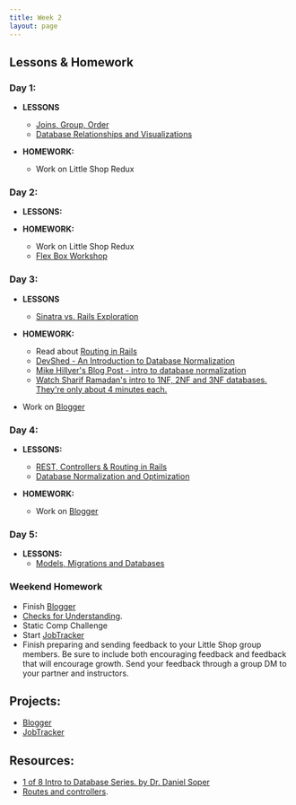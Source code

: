 ```yaml
---
title: Week 2
layout: page
---
```


## Lessons & Homework

### Day 1:

* **LESSONS**

  - [Joins, Group, Order](../lessons/joins_group_order)
  - [Database Relationships and Visualizations](../lessons/database_relationships_and_visualizations)

* **HOMEWORK:**
  - Work on Little Shop Redux

### Day 2:

* **LESSONS:**


* **HOMEWORK:**
  - Work on Little Shop Redux
  - [Flex Box Workshop](../lessons/flexbox_workshop)

### Day 3:

* **LESSONS**
  - [Sinatra vs. Rails Exploration](../misc/sinatra_vs_rails_exploration)

* **HOMEWORK:**
  - Read about [Routing in Rails](https://www.theodinproject.com/courses/ruby-on-rails/lessons/routing)
  - [DevShed - An Introduction to Database Normalization](http://www.devshed.com/c/a/mysql/an-introduction-to-database-normalization/)
  - [Mike Hillyer's Blog Post - intro to database normalization](http://mikehillyer.com/articles/an-introduction-to-database-normalization/)
  - [Watch Sharif Ramadan's intro to 1NF, 2NF and 3NF databases. They're only about 4 minutes each.](https://www.youtube.com/watch?v=K7vzLrGCV50&list=PLQ9AAKW8HuJ5m0rmHKL88ZyjOIKejvrj0)
 - Work on [Blogger](../misc/blogger)

### Day 4:

* **LESSONS:**
  - [REST, Controllers & Routing in Rails](../lessons/rest_routing_and_controllers_in_rails)
  - [Database Normalization and Optimization](../lessons/database_normalization_and_optimization)

* **HOMEWORK:**
  - Work on [Blogger](../misc/blogger)

### Day 5:

* **LESSONS:**
  - [Models, Migrations and Databases](../lessons/models_migrations_databases)

### Weekend Homework
  - Finish [Blogger](../misc/blogger)
  - [Checks for Understanding](https://github.com/turingschool/checks-for-understanding/blob/master/module-2/backend/week_two.md).
  - Static Comp Challenge
  - Start [JobTracker](https://github.com/turingschool-projects/job-tracker)
  - Finish preparing and sending feedback to your Little Shop group members. Be sure to include both encouraging feedback and feedback that will encourage growth. Send your feedback through a group DM to your partner and instructors.

## Projects:

* [Blogger](../misc/blogger)
* [JobTracker](https://github.com/turingschool-projects/job-tracker)

## Resources:

  - [1 of 8 Intro to Database Series. by Dr. Daniel Soper](https://www.youtube.com/watch?v=4Z9KEBexzcM)
  - [Routes and controllers](https://github.com/turingschool/challenges/blob/master/routes_controllers_rails.markdown).
